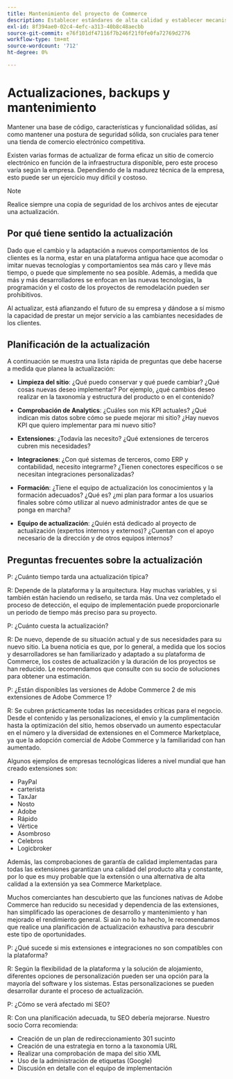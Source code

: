 ```yaml
---
title: Mantenimiento del proyecto de Commerce
description: Establecer estándares de alta calidad y establecer mecanismos para mantener esos estándares con el tiempo.
exl-id: 8f394ae0-02c4-4efc-a313-40b8c48aecbb
source-git-commit: e76f101df47116f7b246f21f0fe0fa72769d2776
workflow-type: tm+mt
source-wordcount: '712'
ht-degree: 0%

---
```


# Actualizaciones, backups y mantenimiento

Mantener una base de código, características y funcionalidad sólidas, así como mantener una postura de seguridad sólida, son cruciales para tener una tienda de comercio electrónico competitiva.

Existen varias formas de actualizar de forma eficaz un sitio de comercio electrónico en función de la infraestructura disponible, pero este proceso varía según la empresa. Dependiendo de la madurez técnica de la empresa, esto puede ser un ejercicio muy difícil y costoso.

>[!NOTE]
>
>Realice siempre una copia de seguridad de los archivos antes de ejecutar una actualización.

## Por qué tiene sentido la actualización

Dado que el cambio y la adaptación a nuevos comportamientos de los clientes es la norma, estar en una plataforma antigua hace que acomodar o imitar nuevas tecnologías y comportamientos sea más caro y lleve más tiempo, o puede que simplemente no sea posible. Además, a medida que más y más desarrolladores se enfocan en las nuevas tecnologías, la programación y el costo de los proyectos de remodelación pueden ser prohibitivos.

Al actualizar, está afianzando el futuro de su empresa y dándose a sí mismo la capacidad de prestar un mejor servicio a las cambiantes necesidades de los clientes.

## Planificación de la actualización

A continuación se muestra una lista rápida de preguntas que debe hacerse a medida que planea la actualización:

- **Limpieza del sitio**: ¿Qué puedo conservar y qué puede cambiar? ¿Qué cosas nuevas deseo implementar? Por ejemplo, ¿qué cambios deseo realizar en la taxonomía y estructura del producto o en el contenido?

- **Comprobación de Analytics**: ¿Cuáles son mis KPI actuales? ¿Qué indican mis datos sobre cómo se puede mejorar mi sitio? ¿Hay nuevos KPI que quiero implementar para mi nuevo sitio?

- **Extensiones**: ¿Todavía las necesito? ¿Qué extensiones de terceros cubren mis necesidades?

- **Integraciones**: ¿Con qué sistemas de terceros, como ERP y contabilidad, necesito integrarme? ¿Tienen conectores específicos o se necesitan integraciones personalizadas?

- **Formación**: ¿Tiene el equipo de actualización los conocimientos y la formación adecuados? ¿Qué es?
¿mi plan para formar a los usuarios finales sobre cómo utilizar al nuevo administrador antes de que se ponga en marcha?

- **Equipo de actualización**: ¿Quién está dedicado al proyecto de actualización (expertos internos y externos)? ¿Cuentan con el apoyo necesario de la dirección y de otros equipos internos?

## Preguntas frecuentes sobre la actualización

P: ¿Cuánto tiempo tarda una actualización típica?

R: Depende de la plataforma y la arquitectura. Hay muchas variables, y si también están haciendo un rediseño, se tarda más. Una vez completado el proceso de detección, el equipo de implementación puede proporcionarle un periodo de tiempo más preciso para su proyecto.


P: ¿Cuánto cuesta la actualización?

R: De nuevo, depende de su situación actual y de sus necesidades para su nuevo sitio. La buena noticia es que, por lo general, a medida que los socios y desarrolladores se han familiarizado y adaptado a su plataforma de Commerce, los costes de actualización y la duración de los proyectos se han reducido. Le recomendamos que consulte con su socio de soluciones para obtener una estimación.

P: ¿Están disponibles las versiones de Adobe Commerce 2 de mis extensiones de Adobe Commerce 1?

R: Se cubren prácticamente todas las necesidades críticas para el negocio. Desde el contenido y las personalizaciones, el envío y la cumplimentación hasta la optimización del sitio, hemos observado un aumento espectacular en el número y la diversidad de extensiones en el Commerce Marketplace, ya que la adopción comercial de Adobe Commerce y la familiaridad con han aumentado.

Algunos ejemplos de empresas tecnológicas líderes a nivel mundial que han creado extensiones son:

- PayPal
- carterista
- TaxJar
- Nosto
- Adobe
- Rápido
- Vértice
- Asombroso
- Celebros
- Logicbroker

Además, las comprobaciones de garantía de calidad implementadas para todas las extensiones garantizan una calidad del producto alta y constante, por lo que es muy probable que la extensión o una alternativa de alta calidad a la extensión ya sea Commerce Marketplace.

Muchos comerciantes han descubierto que las funciones nativas de Adobe Commerce han reducido su necesidad y dependencia de las extensiones, han simplificado las operaciones de desarrollo y mantenimiento y han mejorado el rendimiento general. Si aún no lo ha hecho, le recomendamos que realice una planificación de actualización exhaustiva para descubrir este tipo de oportunidades.

P: ¿Qué sucede si mis extensiones e integraciones no son compatibles con la plataforma?

R: Según la flexibilidad de la plataforma y la solución de alojamiento, diferentes opciones de personalización pueden ser una opción para la mayoría del software y los sistemas. Estas personalizaciones se pueden desarrollar durante el proceso de actualización.


P: ¿Cómo se verá afectado mi SEO?

R: Con una planificación adecuada, tu SEO debería mejorarse. Nuestro socio Corra recomienda:

- Creación de un plan de redireccionamiento 301 sucinto
- Creación de una estrategia en torno a la taxonomía URL
- Realizar una comprobación de mapa del sitio XML
- Uso de la administración de etiquetas (Google)
- Discusión en detalle con el equipo de implementación
